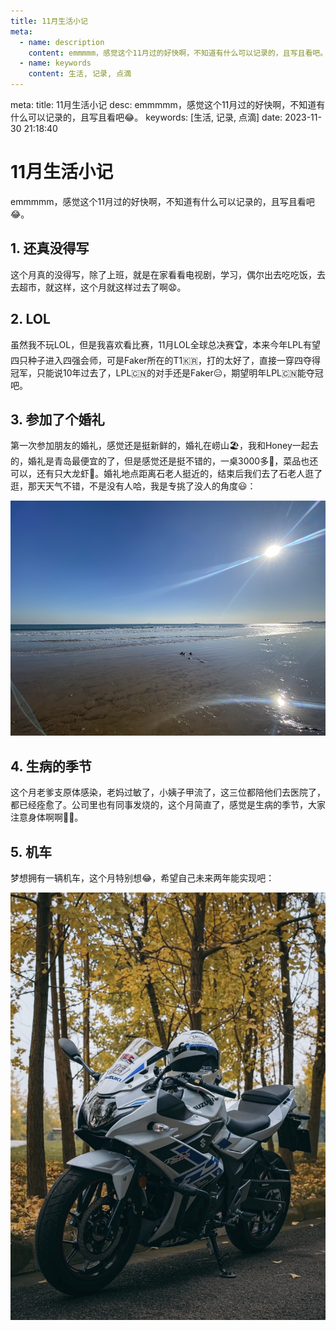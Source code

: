```yaml
---
title: 11月生活小记
meta:
  - name: description
    content: emmmmm，感觉这个11月过的好快啊，不知道有什么可以记录的，且写且看吧。
  - name: keywords
    content: 生活, 记录, 点滴
---
```


<route lang="yaml">
meta:
  title: 11月生活小记
  desc: emmmmm，感觉这个11月过的好快啊，不知道有什么可以记录的，且写且看吧😂。
  keywords: [生活, 记录, 点滴]
  date: 2023-11-30 21:18:40
</route>

# 11月生活小记

emmmmm，感觉这个11月过的好快啊，不知道有什么可以记录的，且写且看吧😂。

## 1. 还真没得写

这个月真的没得写，除了上班，就是在家看看电视剧，学习，偶尔出去吃吃饭，去去超市，就这样，这个月就这样过去了啊😧。

## 2. LOL

虽然我不玩LOL，但是我喜欢看比赛，11月LOL全球总决赛🏆，本来今年LPL有望四只种子进入四强会师，可是Faker所在的T1🇰🇷，打的太好了，直接一穿四夺得冠军，只能说10年过去了，LPL🇨🇳的对手还是Faker😑，期望明年LPL🇨🇳能夺冠吧。

## 3. 参加了个婚礼

第一次参加朋友的婚礼，感觉还是挺新鲜的，婚礼在崂山🏖️，我和Honey一起去的，婚礼是青岛最便宜的了，但是感觉还是挺不错的，一桌3000多🤪，菜品也还可以，还有只大龙虾🦞。婚礼地点距离石老人挺近的，结束后我们去了石老人逛了逛，那天天气不错，不是没有人哈，我是专挑了没人的角度😃：

![石老人](./images/1.png)

## 4. 生病的季节

这个月老爹支原体感染，老妈过敏了，小姨子甲流了，这三位都陪他们去医院了，都已经痊愈了。公司里也有同事发烧的，这个月简直了，感觉是生病的季节，大家注意身体啊啊💪🏼。

## 5. 机车

梦想拥有一辆机车，这个月特别想😂，希望自己未来两年能实现吧：

![机车](./poster.png)

